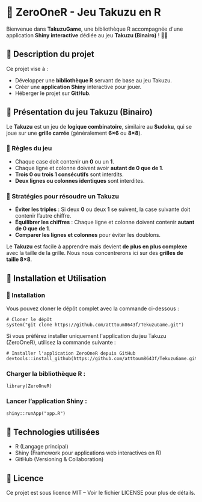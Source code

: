 # 🎲 ZeroOneR - Jeu Takuzu en R

Bienvenue dans **TakuzuGame**, une bibliothèque R accompagnée d'une application **Shiny interactive** dédiée au jeu **Takuzu (Binairo)** ! 🔢✨  

## 📌 Description du projet

Ce projet vise à :  
- Développer une **bibliothèque R** servant de base au jeu Takuzu.  
- Créer une **application Shiny** interactive pour jouer.  
- Héberger le projet sur **GitHub**.  

## 🎯 Présentation du jeu Takuzu (Binairo)

Le **Takuzu** est un jeu de **logique combinatoire**, similaire au **Sudoku**, qui se joue sur une **grille carrée** (généralement **6×6** ou **8×8**).  

### 📝 Règles du jeu
- Chaque case doit contenir un **0** ou un **1**.
- Chaque ligne et colonne doivent avoir **autant de 0 que de 1**.
- **Trois 0 ou trois 1 consécutifs** sont interdits.
- **Deux lignes ou colonnes identiques** sont interdites.

### 🧠 Stratégies pour résoudre un Takuzu
- **Éviter les triples** : Si deux **0** ou deux **1** se suivent, la case suivante doit contenir l’autre chiffre.
- **Équilibrer les chiffres** : Chaque ligne et colonne doivent contenir **autant de 0 que de 1**.
- **Comparer les lignes et colonnes** pour éviter les doublons.

Le **Takuzu** est facile à apprendre mais devient **de plus en plus complexe** avec la taille de la grille. Nous nous concentrerons ici sur des **grilles de taille 8×8**.

## 🚀 Installation et Utilisation

### 🔧 Installation

Vous pouvez cloner le dépôt complet avec la commande ci-dessous :
```{r}
# Cloner le dépôt
system("git clone https://github.com/atttoum8643f/TekuzuGame.git")
```

Si vous préférez installer uniquement l'application du jeu Takuzu (ZeroOneR), utilisez la commande suivante :
```{r}
# Installer l'application ZeroOneR depuis GitHub
devtools::install_github(https://github.com/atttoum8643f/TekuzuGame.git")

```
### Charger la bibliothèque R :

```{r}
library(ZeroOneR)
```
### Lancer l’application Shiny :

```{r}
shiny::runApp("app.R")
```

## 📌 Technologies utilisées
   - R (Langage principal)
   - Shiny (Framework pour applications web interactives en R)
   - GitHub (Versioning & Collaboration)

## 📄 Licence
Ce projet est sous licence MIT – Voir le fichier LICENSE pour plus de détails.
